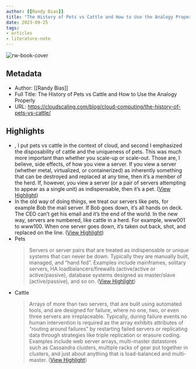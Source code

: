 ```yaml
---
author: [[Randy Bias]]
title: "The History of Pets vs Cattle and How to Use the Analogy Properly"
date: 2023-09-25
tags: 
- articles
- literature-note
---
```

![rw-book-cover](http://cloudscaling.com/assets/images/cloudscaling_logo.png)

## Metadata
- Author: [[Randy Bias]]
- Full Title: The History of Pets vs Cattle and How to Use the Analogy Properly
- URL: https://cloudscaling.com/blog/cloud-computing/the-history-of-pets-vs-cattle/

## Highlights
- , I put pets vs cattle in the context of cloud, and second I emphasized the disposability of cattle and the uniqueness of pets. This was much more important than whether you scale-up or scale-out. Those are, I believe, side effects, of how you view a server. If you view a server (whether metal, virtualized, or containerized) as inherently something that can be destroyed and replaced at any time, then it’s a member of the herd. If, however, you view a server (or a pair of servers attempting to appear as a single unit) as indispensable, then it’s a pet. ([View Highlight](https://read.readwise.io/read/01hb6wv8q7xybqt91fz2nngts6))
- In the old way of doing things, we treat our servers like pets, for example Bob the mail server. If Bob goes down, it’s all hands on deck. The CEO can’t get his email and it’s the end of the world. In the new way, servers are numbered, like cattle in a herd. For example, www001 to www100. When one server goes down, it’s taken out back, shot, and replaced on the line. ([View Highlight](https://read.readwise.io/read/01hb6wtzwf90mf978g10rre0hy))
- Pets
  > Servers or server pairs that are treated as indispensable or unique systems that can never be down. Typically they are manually built, managed, and “hand fed”. Examples include mainframes, solitary servers, HA loadbalancers/firewalls (active/active or active/passive), database systems designed as master/slave (active/passive), and so on. ([View Highlight](https://read.readwise.io/read/01hb6ww9v6vqz1rqnar3jx6zc9))
- Cattle
  > Arrays of more than two servers, that are built using automated tools, and are designed for failure, where no one, two, or even three servers are irreplaceable. Typically, during failure events no human intervention is required as the array exhibits attributes of “routing around failures” by restarting failed servers or replicating data through strategies like triple replication or erasure coding. Examples include web server arrays, multi-master datastores such as Cassandra clusters, multiple racks of gear put together in clusters, and just about anything that is load-balanced and multi-master. ([View Highlight](https://read.readwise.io/read/01hb6wwk0dryncxg81hpsdhr6d))

